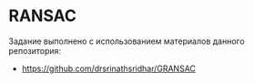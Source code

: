 # RANSAC
Задание выполнено с использованием материалов данного репозитория:
- https://github.com/drsrinathsridhar/GRANSAC
